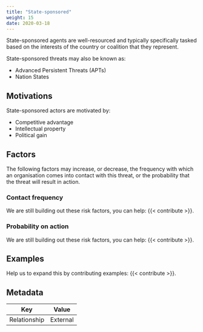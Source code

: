 ```yaml
---
title: "State-sponsored"
weight: 15
date: 2020-03-18
---
```


State-sponsored agents are well-resourced and typically specifically tasked based on the interests of the country or coalition that they represent.

State-sponsored threats may also be known as:

- Advanced Persistent Threats (APTs)
- Nation States

## Motivations

State-sponsored actors are motivated by:

- Competitive advantage
- Intellectual property
- Political gain

## Factors

The following factors may increase, or decrease, the frequency with which an organisation comes into contact with this threat, or the probability that the threat will result in action.

### Contact frequency
We are still building out these risk factors, you can help: {{< contribute >}}.

### Probability on action
We are still building out these risk factors, you can help: {{< contribute >}}.

## Examples

Help us to expand this by contributing examples: {{< contribute >}}.

## Metadata

| Key | Value |
|---|---|
| Relationship | External |
